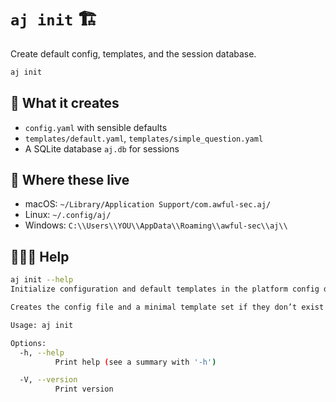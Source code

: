 # `aj init` 🏗️

Create default config, templates, and the session database.

```bash
aj init
```

## 📁 What it creates
- `config.yaml` with sensible defaults
- `templates/default.yaml`, `templates/simple_question.yaml`
- A SQLite database `aj.db` for sessions

## 📍 Where these live
- macOS: `~/Library/Application Support/com.awful-sec.aj/`
- Linux: `~/.config/aj/`
- Windows: `C:\\Users\\YOU\\AppData\\Roaming\\awful-sec\\aj\\`

## 🙋🏻‍♀️ Help
```bash
aj init --help
Initialize configuration and default templates in the platform config directory.

Creates the config file and a minimal template set if they don’t exist yet.

Usage: aj init

Options:
  -h, --help
          Print help (see a summary with '-h')

  -V, --version
          Print version
```